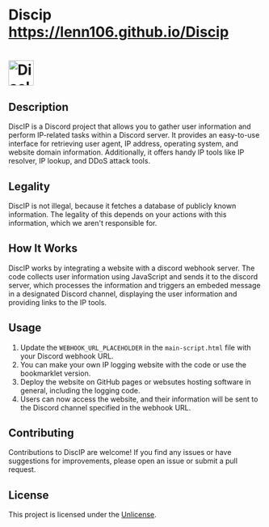 # Discip https://lenn106.github.io/Discip
# <img src="https://tinypic.host/images/2023/07/22/image484191321929ac64.png" alt="DiscIP Logo" width="50" height="50">

## Description
DiscIP is a Discord project that allows you to gather user information and perform IP-related tasks within a Discord server. It provides an easy-to-use interface for retrieving user agent, IP address, operating system, and website domain information. Additionally, it offers handy IP tools like IP resolver, IP lookup, and DDoS attack tools.

## Legality
DiscIP is not illegal, because it fetches a database of publicly known information. The legality of this depends on your actions with this information, which we aren't responsible for.

## How It Works
DiscIP works by integrating a website with a discord webhook server. The code collects user information using JavaScript and sends it to the discord server, which processes the information and triggers an embeded message in a designated Discord channel, displaying the user information and providing links to the IP tools.

## Usage
1. Update the `WEBHOOK_URL_PLACEHOLDER` in the `main-script.html` file with your Discord webhook URL.
2. You can make your own IP logging website with the code or use the bookmarklet version.
3. Deploy the website on GitHub pages or websutes hosting software in general, including the logging code.
4. Users can now access the website, and their information will be sent to the Discord channel specified in the webhook URL.

## Contributing
Contributions to DiscIP are welcome! If you find any issues or have suggestions for improvements, please open an issue or submit a pull request.

## License
This project is licensed under the [Unlicense](LICENSE).

